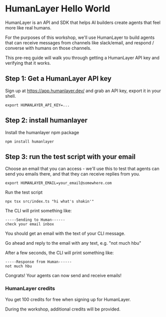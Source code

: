 # HumanLayer Hello World

HumanLayer is an API and SDK that helps AI builders create agents that feel more like real humans.

For the purposes of this workshop, we'll use HumanLayer to build agents that can receive messages from channels like slack/email, and respond / converse with humans on those channels.

This pre-req guide will walk you through getting a HumanLayer API key and verifying that it works.

## Step 1: Get a HumanLayer API key

Sign up at https://app.humanlayer.dev/ and grab an API key, export it in your shell.

    export HUMANLAYER_API_KEY=...

## Step 2: install humanlayer

Install the humanlayer npm package

    npm install humanlayer

## Step 3: run the test script with your email

Choose an email that you can access - we'll use this to test that agents can send you emails there, and that they can receive replies from you.

    export HUMANLAYER_EMAIL=your_email@somewhere.com

Run the test script

    npx tsx src/index.ts "hi what's shakin'"

The CLI will print something like:


```
-----Sending to Human------
check your email inbox
```

You should get an email with the text of your CLI message.

Go ahead and reply to the email with any text, e.g. "not much hbu"

After a few seconds, the CLI will print something like:

```
-----Response from Human------
not much hbu
```


Congrats! Your agents can now send and receive emails!

### HumanLayer credits

You get 100 credits for free when signing up for HumanLayer. 

During the workshop, additional credits will be provided.
